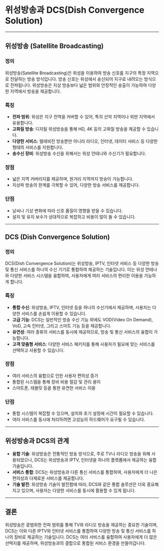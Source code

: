 # 위성방송과 DCS(Dish Convergence Solution)

---

## 위성방송 (Satellite Broadcasting)

### 정의
위성방송(Satellite Broadcasting)은 위성을 이용하여 방송 신호를 지구의 특정 지역으로 전달하는 방송 방식입니다. 방송 신호는 위성에서 송신되어 지구로 내려오는 방식으로 전파됩니다. 위성방송은 지상 방송보다 넓은 범위와 안정적인 송출이 가능하여 다양한 지역에서 방송을 제공합니다.

### 특징
- **전파 범위**: 위성은 지구 전역을 커버할 수 있어, 특히 산악 지역이나 외딴 지역에서 유용합니다.
- **고화질 방송**: 디지털 위성방송을 통해 HD, 4K 등의 고화질 방송을 제공할 수 있습니다.
- **다양한 서비스**: 텔레비전 방송뿐만 아니라 라디오, 인터넷, 데이터 서비스 등 다양한 형태의 서비스를 지원합니다.
- **송수신 장비**: 위성방송 수신을 위해서는 위성 안테나와 수신기가 필요합니다.

### 장점
- 넓은 지역 커버리지를 제공하며, 원거리 지역까지 방송이 가능합니다.
- 지상파 방송의 한계를 극복할 수 있어, 다양한 방송 서비스를 제공합니다.

### 단점
- 날씨나 기상 변화에 따라 신호 품질이 영향을 받을 수 있습니다.
- 설치 및 유지 보수가 상대적으로 복잡하고 비용이 많이 들 수 있습니다.

---

## DCS (Dish Convergence Solution)

### 정의
DCS(Dish Convergence Solution)는 위성방송, IPTV, 인터넷 서비스 등 다양한 방송 및 통신 서비스를 하나의 수신 기기로 통합하여 제공하는 기술입니다. 이는 위성 안테나와 다양한 서비스 시스템을 융합하여, 사용자에게 여러 서비스의 편리한 이용을 가능하게 합니다.

### 특징
- **통합 수신**: 위성방송, IPTV, 인터넷 등을 하나의 수신기에서 제공하며, 사용자는 다양한 서비스를 손쉽게 이용할 수 있습니다.
- **고급 기능**: DCS는 일반적인 방송 수신 기능 외에도 VOD(Video On Demand), VoD, 고속 인터넷, 그리고 스마트 기능 등을 제공합니다.
- **유연성**: 여러 종류의 서비스를 동시에 제공하므로, 방송 및 통신 서비스의 융합이 가능합니다.
- **고객 맞춤형 서비스**: 다양한 서비스 패키지를 통해 사용자가 필요에 맞는 서비스를 선택하고 사용할 수 있습니다.

### 장점
- 여러 서비스의 융합으로 인한 사용자 편의성 증가
- 통합된 시스템을 통해 장비 비용 절감 및 관리 용이
- 스마트폰, 태블릿 등을 통한 유연한 서비스 이용

### 단점
- 통합 시스템이 복잡할 수 있으며, 설치와 초기 설정에 시간이 필요할 수 있습니다.
- 여러 서비스를 동시에 처리하려면 고성능의 하드웨어가 요구될 수 있습니다.

---

## 위성방송과 DCS의 관계

- **융합 기술**: 위성방송은 전통적인 방송 방식으로, 주로 TV나 라디오 방송을 위해 사용되었으나, DCS는 위성방송과 IPTV, 인터넷을 하나의 플랫폼에서 제공하는 융합 기술입니다.
- **서비스 통합**: DCS는 위성방송과 다른 통신 서비스를 통합하여, 사용자에게 더 나은 편의성과 다채로운 서비스를 제공합니다.
- **기술 발전**: 위성방송 기술이 발전함에 따라, DCS와 같은 통합 솔루션은 더욱 중요해지고 있으며, 사용자는 다양한 서비스를 동시에 활용할 수 있게 됩니다.

---

## 결론
위성방송은 광범위한 전파 범위를 통해 TV와 라디오 방송을 제공하는 중요한 기술이며, DCS는 이와 다른 IPTV와 인터넷 서비스를 통합하여 다양한 방송 및 통신 서비스를 하나의 장비로 제공하는 기술입니다. DCS는 여러 서비스를 융합하여 사용자에게 더 많은 선택지를 제공하며, 위성방송과의 결합으로 통합된 서비스 환경을 만들어갑니다.
